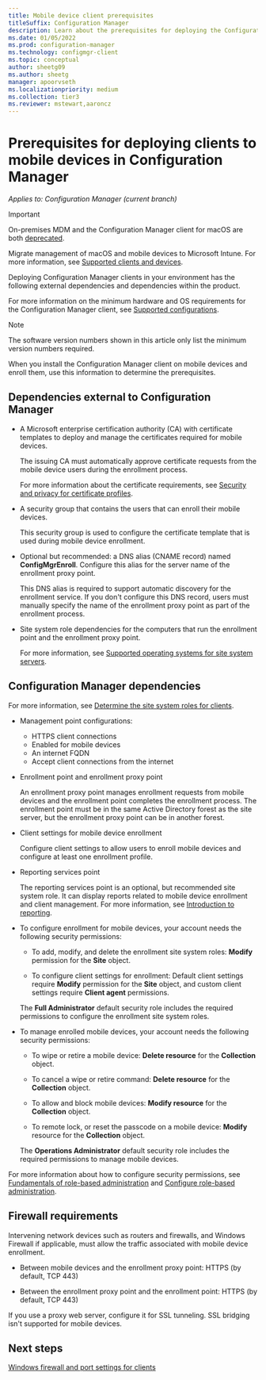 ```yaml
---
title: Mobile device client prerequisites
titleSuffix: Configuration Manager
description: Learn about the prerequisites for deploying the Configuration Manager client to mobile devices.
ms.date: 01/05/2022
ms.prod: configuration-manager
ms.technology: configmgr-client
ms.topic: conceptual
author: sheetg09
ms.author: sheetg
manager: apoorvseth
ms.localizationpriority: medium
ms.collection: tier3
ms.reviewer: mstewart,aaroncz 
---
```


# Prerequisites for deploying clients to mobile devices in Configuration Manager

*Applies to: Configuration Manager (current branch)*

> [!IMPORTANT]
> On-premises MDM and the Configuration Manager client for macOS are both [deprecated](../../plan-design/changes/deprecated/removed-and-deprecated-cmfeatures.md).<!-- 12454901,12927803 -->
>
> Migrate management of macOS and mobile devices to Microsoft Intune. For more information, see [Supported clients and devices](../../plan-design/configs/supported-operating-systems-for-clients-and-devices.md#mac-computers).

Deploying Configuration Manager clients in your environment has the following external dependencies and dependencies within the product.

For more information on the minimum hardware and OS requirements for the Configuration Manager client, see [Supported configurations](../../plan-design/configs/supported-configurations.md).

> [!NOTE]
> The software version numbers shown in this article only list the minimum version numbers required.

When you install the Configuration Manager client on mobile devices and enroll them, use this information to determine the prerequisites.

## Dependencies external to Configuration Manager

- A Microsoft enterprise certification authority (CA) with certificate templates to deploy and manage the certificates required for mobile devices.

    The issuing CA must automatically approve certificate requests from the mobile device users during the enrollment process.

    For more information about the certificate requirements, see [Security and privacy for certificate profiles](../../../protect/plan-design/security-and-privacy-for-certificate-profiles.md).

- A security group that contains the users that can enroll their mobile devices.

    This security group is used to configure the certificate template that is used during mobile device enrollment.

- Optional but recommended: a DNS alias (CNAME record) named **ConfigMgrEnroll**. Configure this alias for the server name of the enrollment proxy point.

    This DNS alias is required to support automatic discovery for the enrollment service. If you don't configure this DNS record, users must manually specify the name of the enrollment proxy point as part of the enrollment process.

- Site system role dependencies for the computers that run the enrollment point and the enrollment proxy point.

    For more information, see [Supported operating systems for site system servers](../../plan-design/configs/supported-operating-systems-for-site-system-servers.md).

## Configuration Manager dependencies

For more information, see [Determine the site system roles for clients](plan/determine-the-site-system-roles-for-clients.md).

- Management point configurations:

  - HTTPS client connections
  - Enabled for mobile devices
  - An internet FQDN
  - Accept client connections from the internet

- Enrollment point and enrollment proxy point

    An enrollment proxy point manages enrollment requests from mobile devices and the enrollment point completes the enrollment process. The enrollment point must be in the same Active Directory forest as the site server, but the enrollment proxy point can be in another forest.

- Client settings for mobile device enrollment

    Configure client settings to allow users to enroll mobile devices and configure at least one enrollment profile.

- Reporting services point

    The reporting services point is an optional, but recommended site system role. It can display reports related to mobile device enrollment and client management. For more information, see [Introduction to reporting](../../servers/manage/introduction-to-reporting.md).

- To configure enrollment for mobile devices, your account needs the following security permissions:

  - To add, modify, and delete the enrollment site system roles: **Modify** permission for the **Site** object.

  - To configure client settings for enrollment: Default client settings require **Modify** permission for the **Site** object, and custom client settings require **Client agent** permissions.

  The **Full Administrator** default security role includes the required permissions to configure the enrollment site system roles.

- To manage enrolled mobile devices, your account needs the following security permissions:

  - To wipe or retire a mobile device: **Delete resource** for the **Collection** object.

  - To cancel a wipe or retire command: **Delete resource** for the **Collection** object.

  - To allow and block mobile devices: **Modify resource** for the **Collection** object.

  - To remote lock, or reset the passcode on a mobile device: **Modify** resource for the **Collection** object.

  The **Operations Administrator** default security role includes the required permissions to manage mobile devices.

For more information about how to configure security permissions, see [Fundamentals of role-based administration](../../understand/fundamentals-of-role-based-administration.md) and [Configure role-based administration](../../servers/deploy/configure/configure-role-based-administration.md).

## Firewall requirements

Intervening network devices such as routers and firewalls, and Windows Firewall if applicable, must allow the traffic associated with mobile device enrollment.

- Between mobile devices and the enrollment proxy point: HTTPS (by default, TCP 443)

- Between the enrollment proxy point and the enrollment point: HTTPS (by default, TCP 443)

If you use a proxy web server, configure it for SSL tunneling. SSL bridging isn't supported for mobile devices.

## Next steps

[Windows firewall and port settings for clients](windows-firewall-and-port-settings-for-clients.md)
